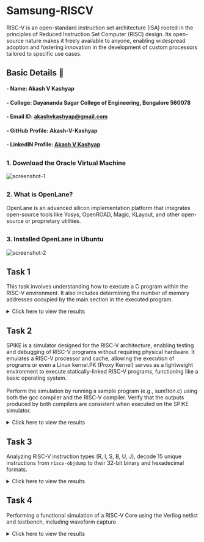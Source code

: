 # Samsung-RISCV
RISC-V is an open-standard instruction set architecture (ISA) rooted in the principles of Reduced Instruction Set Computer (RISC) design. Its open-source nature makes it freely available to anyone, enabling widespread adoption and fostering innovation in the development of custom processors tailored to specific use cases.

## Basic Details 🚀
#### -  Name: Akash V Kashyap
#### - College: Dayananda Sagar College of Engineering, Bengalore 560078
#### - Email ID: akashvkashyap@gmail.com
#### - GitHub Profile: Akash-V-Kashyap 
#### - LinkedIN Profile: [Akash V Kashyap](https://www.linkedin.com/in/akash-v-kashyap-336003261/)

## 
### 1. Download the Oracle Virtual Machine
![screenshot-1](https://github.com/user-attachments/assets/dd7eed6f-afc5-4a4d-9d28-5c94b033e330)

##
### 2. What is OpenLane?
OpenLane is an advanced silicon implementation platform that integrates open-source tools like Yosys, OpenROAD, Magic, KLayout, and other open-source or proprietary utilities.

##
### 3. Installed OpenLane in Ubuntu
![screenshot-2](https://github.com/user-attachments/assets/29ba59cc-6836-481a-8b53-2b7bec2e71c7)
##
## Task 1
This task involves understanding how to execute a C program within the RISC-V environment. It also includes determining the number of memory addresses occupied by the main section in the executed program.
<details> <summary>Click here to view the results</summary>

##
### Step-1: Sample C Program Code:
```c
#include <stdio.h>
int main() {
  	int i, sum = 0, n = 5;
  	for (i=1; i <= n; ++i) {
  	sum += i;
  	}
  	printf("Sum of numbers from 1 to %d is %d\n", n, sum);
  	return 0;
}
```
![screenshot-3](https://github.com/user-attachments/assets/610236e6-1d2c-4464-8e67-16aff8e5422e)

##
### Step-2: Compilation and Result
![screenshot-4](https://github.com/user-attachments/assets/06afcca1-f39b-4521-902d-7f3ca5bbfe7b)

##
### Step-3: Identifying the Main Section
![screenshot-5](https://github.com/user-attachments/assets/42f6541c-4816-437a-9eb6-b9717d51f325)

##
### Step-4: Calculate the Total Addresses
![screenshot-6](https://github.com/user-attachments/assets/f3ca4b90-454f-432c-8f15-80ae0b8ca3d5)
</details>

##
## Task 2
SPIKE is a simulator designed for the RISC-V architecture, enabling testing and debugging of RISC-V programs without requiring physical hardware. It emulates a RISC-V processor and cache, allowing the execution of programs or even a Linux kernel.PK (Proxy Kernel) serves as a lightweight environment to execute statically-linked RISC-V programs, functioning like a basic operating system. <br>
<br>
Perform the simulation by running a sample program (e.g., sum1ton.c) using both the gcc compiler and the RISC-V compiler. Verify that the outputs produced by both compilers are consistent when executed on the SPIKE simulator.
<details> <summary>Click here to view the results</summary>

##
### 1. Objective
To analyze the impact of -O1 and -Ofast optimization levels on a simple C program by compiling it with RISC-V GCC, simulating it using SPIKE, and comparing the generated RISC-V object dumps with performance observations.

##
### 2. Setup
#### 1. Spike Simulator:

- Command: `spike -d pk`
- Function: Simulates the RISC-V environment in debugging mode, providing detailed execution insights.

#### 2. Optimization Levels:

- `-O1`: Balanced optimizations for performance and stability.
- `-Ofast`: Aggressive optimizations focused on speed, potentially at the expense of strict correctness.

##
### 3. Process
#### 1. Program:
A simple C program was written to add two integers and print the result.
#### C Code Used:
```c
#include <stdio.h>
int main() {
  	int i, sum = 0, n = 100;
  	for (i=1; i <= n; ++i) {
  	sum += i;
  	}
  	printf("Sum of numbers from 1 to %d is %d\n", n, sum);
  	return 0;
}
```

#### 2. Compilation:
- Compiler: RISC-V GCC (`riscv64-unknown-elf-gcc`)
- Optimization levels: `-O1` and `-Ofast`.
- Build Automation: A Makefile was used to streamline compilation.

#### 3. Object Dump:
- Tool: `riscv64-unknown-elf-objdump`
- Purpose: Analyze and compare machine code generated by different optimization levels.

#### 4. Simulation:
- Tool: SPIKE
- Purpose: Emulate program execution and evaluate performance across optimization levels.

##
### Insights
#### 1. Optimization Levels:
- `-O1` applies fundamental optimizations, ensuring a balance between execution speed and reliability.
- `-Ofast` leverages advanced optimizations to enhance performance, potentially trading off strict compliance.

#### 2. Simulation Benefits:
- Provides detailed execution analysis without requiring physical RISC-V hardware.
- Facilitates a deeper understanding of how optimization affects performance and code structure.

##
### Step-1: Compilation and Executing the Program
#### C Code Used:
```c
#include <stdio.h>
int main() {
  	int i, sum = 0, n = 100;
  	for (i=1; i <= n; ++i) {
  	sum += i;
  	}
  	printf("Sum of numbers from 1 to %d is %d\n", n, sum);
  	return 0;
}
```
#### Commands:
 ```bash
  cat sum1ton.c
  gcc sum1ton.c
  ./a.out
  ```

![Screenshot-7](https://github.com/user-attachments/assets/b264661a-2d64-42ae-8a06-167aedcdf39c)

##
### Step-2: Compilation with Optimization Level -O1 and Generating an Object Dump
#### Commands:
```bash
riscv64-unknown-elf-gcc -O1 -mabi=lp64 -march=rv64i -o sum1ton.o sum1ton.c
riscv64-unknown-elf-objdump -d sum1ton.o | less
```
![Screenshot-8](https://github.com/user-attachments/assets/898822e6-e8e5-4701-9191-b5a83205a0d4)

##
### Step-3: Executing the Program with SPIKE Debugger for -O1 Optimization Level
#### Commands:
```bash
spike -d pk sum1ton.o
```
![Screenshot-9](https://github.com/user-attachments/assets/ecf9c5ba-8679-484c-826f-8494a1c674dc)

##
### Step-4: Compilation with Optimization Level -Ofast and Generating an Object Dump
#### Commands:
```bash
riscv64-unknown-elf-gcc -Ofast -mabi=lp64 -march=rv64i -o sum1ton.o sum1ton.c
riscv64-unknown-elf-objdump -d sum1ton.o | less
```
![Screenshot-10](https://github.com/user-attachments/assets/89752a95-8c76-4872-a572-356a31e124cd)

##
### Step-5: Executing the Program with SPIKE Debugger for -Ofast Optimization Level
#### Commands:
```bash
spike -d pk sum1ton.o
```
![Screenshot-11](https://github.com/user-attachments/assets/16ea5456-ee99-4a5a-b26a-344462faeb2d)
</details>

##
## Task 3
Analyzing RISC-V instruction types (R, I, S, B, U, J), decode 15 unique instructions from `riscv-objdump` to their 32-bit binary and hexadecimal formats.
<details> <summary>Click here to view the results</summary>

##
### Step 1: Understand the RISC-V Instruction Types
1. Identify and understand the six RISC-V instruction types: R, I, S, B, U, and J.
2. Focus on how these types are formatted in terms of opcode, function fields, and operands.

##
### Step 2: Extract 15 Unique RISC-V Instructions
1. Use riscv-objdump on your application code:
- Run the following command to disassemble your compiled RISC-V application:
```bash
riscv-objdump -d <application_binary>
```
2. Locate 15 unique instructions and note their assembly representation.

##
### Step 3: Decode Instructions to 32-Bit Formats
1. For each of the 15 instructions:
- Determine the 32-bit binary format using the RISC-V specification.
- Include the opcode, funct3, funct7, and other relevant fields based on their instruction types.

### Here's the analysis:

#### 1. Instruction: `LUI a2, 0x1` 
   - **Address:** `100b0`.
   - **Hexadecimal:** `00001637`.
   - **Type:** U-type (LUI).
   - **Opcode:** `0110111`. 
   - **Meaning:** Load the upper 20 bits of the immediate `0x1` into `a2`.

#### 2. Instruction: `AUIPC sp, 0x2`
   - **Address:** `100b4`
   - **Hexadecimal:** `00002117`.  
   - **Type:** U-type (AUIPC). 
   - **Opcode:** `0010111`.  
   - **Meaning:** Add the upper 20 bits of `0x2` to the program counter and store in `sp`.

#### 3. Instruction: `ADDI a0, sp, -16` 
   - **Address:** `100b8`.
   - **Hexadecimal:** `FF011513`.
   - **Type:** I-type (ADDI).
   - **Opcode:** `0010011`.
   - **Meaning:** Add the immediate value `-16` to `sp` and store the result in `a0`.

#### 4. Instruction: `ADDI a2, zero, 132`
   - **Address:** `100bc`. 
   - **Hexadecimal:** `08400613`.  
   - **Type:** I-type (ADDI).  
   - **Opcode:** `0010011`. 
   - **Meaning:** Load the immediate value `132` into `a2`.

#### 5. Instruction: `ADDI a0, a0, 384`
   - **Address:** `100c0`.  
   - **Hexadecimal:** `18055113`.  
   - **Type:** I-type (ADDI).  
   - **Opcode:** `0010011`. 
   - **Meaning:** Add the immediate value `384` to the value in `a0`.

#### 6. Instruction: `SD a0, 8(sp)`
   - **Address:** `100c4`.    
   - **Hexadecimal:** `00113423`.  
   - **Type:** S-type (SD).  
   - **Opcode:** `0100011`.  
   - **Meaning:** Store the value in `a0` at memory location `sp + 8`.

#### 7. Instruction: `JAL ra, <printf>` 
   - **Address:** `100c8`. 
   - **Hexadecimal:** `340000EF`.  
   - **Type:** J-type (JAL).  
   - **Opcode:** `1101111`.  
   - **Meaning:** Jump to the address of the `printf` function and store the return address in `ra`.

#### 8. Instruction: `RET` 
   - **Address:** `100cc`.    
   - **Hexadecimal:** `00008067`.  
   - **Type:** I-type (JALR).  
   - **Opcode:** `1100111`.  
   - **Meaning:** Return to the caller by jumping to the address in `ra`.

#### 9. Instruction: `AUIPC a5, 0xFFFFF`
   - **Address:** `100e0`.  
   - **Hexadecimal:** `FFF00797`.  
   - **Type:** U-type (AUIPC).  
   - **Opcode:** `0010111`.  
   - **Meaning:** Add the upper 20 bits of `0xFFFFF` to the program counter and store in `a5`.

#### 10. Instruction: `ADDI a5, a5, -224`
   - **Address:** `100e4`.  
   - **Hexadecimal:** `F2078793`.  
   - **Type:** I-type (ADDI).  
   - **Opcode:** `0010011`.  
   - **Meaning:** Add the immediate value `-224` to the value in `a5`.

#### 11. **Instruction:** `BEQ a5, zero, <target>` 
   - **Address:** `100e8`.    
   - **Hexadecimal:** `00078063`.  
   - **Type:** B-type (BEQ).  
   - **Opcode:** `1100011`.  
   - **Meaning:** Branch to `<target>` if `a5` equals `0`.

#### 12. Instruction: `AUIPC a0, 0x5`
   - **Address:** `100ec`.    
   - **Hexadecimal:** `00050517`.  
   - **Type:** U-type (AUIPC).  
   - **Opcode:** `0010111`.  
   - **Meaning:** Add the upper 20 bits of `0x5` to the program counter and store in `a0`.

#### 13. **Instruction:** `ADDI a0, a0, 272` 
   - **Address:** `100f0`.   
   - **Hexadecimal:** `11055113`.  
   - **Type:** I-type (ADDI).  
   - **Opcode:** `0010011`.  
   - **Meaning:** Add the immediate value `272` to the value in `a0`.

#### 14. **Instruction:** `ADDI gp, gp, -1780` 
   - **Address:** `10104`.  
   - **Hexadecimal:** `9C181293`.  
   - **Type:** I-type (ADDI).  
   - **Opcode:** `0010011`.  
   - **Meaning:** Add the immediate value `-1780` to the value in `gp`.

#### 15. **Instruction:** `AUIPC gp, 0x13`
   - **Address:** `10100`.   
   - **Hexadecimal:** `00013197`.  
   - **Type:** U-type (AUIPC).  
   - **Opcode:** `0010111`.  
   - **Meaning:** Add the upper 20 bits of `0x13` to the program counter and store in `gp`.

### Here is the information presented in a table format:

| **Addr**  | **Instruction**        | **Hex**     | **Binary**                   | **Type** | **Opcode** |
|-----------|------------------------|-------------|------------------------------|----------|------------|
| `100b0`   | `LUI a2, 0x1`          | `00001637`  | `00000000000000000001011000110111` | U-type   | `0110111`   |
| `100b4`   | `AUIPC sp, 0x2`        | `00002117`  | `00000000000000000010000100010111` | U-type   | `0010111`   |
| `100b8`   | `ADDI a0, sp, -16`     | `FF011513`  | `11111111000000010001010100010011` | I-type   | `0010011`   |
| `100bc`   | `ADDI a2, zero, 132`   | `08400613`  | `00001000010000000000011000010011` | I-type   | `0010011`   |
| `100c0`   | `ADDI a0, a0, 384`     | `18055113`  | `00011000000001010101000100010011` | I-type   | `0010011`   |
| `100c4`   | `SD a0, 8(sp)`         | `00113423`  | `00000000000100010011010000100011` | S-type   | `0100011`   |
| `100c8`   | `JAL ra, <printf>`     | `340000EF`  | `00110100000000000000000011101111` | J-type   | `1101111`   |
| `100cc`   | `RET`                  | `00008067`  | `00000000000000001000000001100111` | I-type   | `1100111`   |
| `100e0`   | `AUIPC a5, 0xFFFFF`    | `FFF00797`  | `11111111111100000000011110010111` | U-type   | `0010111`   |
| `100e4`   | `ADDI a5, a5, -224`    | `F2078793`  | `11110010000001111000011110010011` | I-type   | `0010011`   |
| `100e8`   | `BEQ a5, zero, target` | `00078063`  | `00000000000001111000000001100011` | B-type   | `1100011`   |
| `100ec`   | `AUIPC a0, 0x5`        | `00050517`  | `00000000000001010000010100010111` | U-type   | `0010111`   |
| `100f0`   | `ADDI a0, a0, 272`     | `11055113`  | `00010001000001010101000100010011` | I-type   | `0010011`   |
| `10104`   | `ADDI gp, gp, -1780`   | `9C181293`  | `10011100000110000001001010010011` | I-type   | `0010011`   |
| `10100`   | `AUIPC gp, 0x13`       | `00013197`  | `00000000000000010011000110010111` | U-type   | `0010111`   |

![Screenshot-14](https://github.com/user-attachments/assets/894f1528-6dd9-4adf-a121-f60d9b8c2995)
</details>

##
## Task 4
Performing a functional simulation of a RISC-V Core using the Verilog netlist and testbench, including waveform capture
<details> <summary>Click here to view the results</summary>

##
### Overview of Icarus Verilog and GTKWave

- **`Icarus Verilog`** is a popular open-source Verilog simulation and synthesis tool that supports a wide range of Verilog standards. It is used to simulate and test hardware designs before implementation.
- **`GTKWave`** is a versatile waveform viewer compatible with Unix and Windows systems. It supports viewing signal activity from simulation output files such as VCD (Value Change Dump) and EVCD (Extended Value Change Dump), providing an intuitive interface for debugging and analysis.

##
### Installing Required Tools  

#### 1. Install `GTKWave` waveform viewer
To install GTKWave, execute the following commands in the terminal:
```bash
sudo apt update
sudo apt install gtkwave
```

#### 2. Install `Icarus Verilog` simulation tool  
To install Icarus Verilog, run the following command:  
```bash
sudo apt-get install iverilog  
```

![Screenshot-15](https://github.com/user-attachments/assets/6e318b23-9497-4b50-96df-fe14756fdbb6)

##
### Steps for Performing Functional Simulation of RISC-V CORE 

##
### Step 1: Create a new directory  
- Use the following command to create a directory with your name:  
```bash
mkdir <your_name>
```

##
### Step 2: Create Verilog and Testbench Files  
- Inside the directory, create two files using the `gedit` command:  
```bash
gedit akash_rv32i.v
gedit akash_rv32i_tb.v
```

##
### Step 3: Add Code to Files 
- Copy the required Verilog and testbench code from the reference GitHub repository and paste it into the respective files.

##
### Step 4: Simulate the Code
- To compile and simulate the Verilog code, run:  
```bash
iverilog -o akash_rv32i akash_rv32i.v akash_rv32i_tb.v  
./akash_rv32i
```

##
### Step 5: View the Simulation Waveform in GTKWave
- To visualize the waveform, execute:  
```bash
gtkwave akash_rv32i.vcd
```

![Screenshot-27](https://github.com/user-attachments/assets/03766f17-28d5-4fe7-a246-c592525edc9a)

##
### Output Waveforms

##
### Instruction - 1: `ADD R6, R1, R2`
   1. **Address**: `0x02208300`
   2. **Operation**: `r6 = r1 + r2`
   3. **Result**: `REG[7] = 1 + 2 = 3`

![Screenshot-16](https://github.com/user-attachments/assets/ea5a91c7-020c-4b46-8f66-329b234d223a)

##
### Instruction - 2: `SUB R7, R1, R2`
   1. **Address**: `0x02209380` 
   2. **Operation**: `r7 = r1 - r2`  
   3. **Result**: `REG[7] = 1 - 2 = -1`

![Screenshot-17](https://github.com/user-attachments/assets/c3b124e6-7935-440c-bc51-eedf21f6989f)

##
### Instruction - 3: `AND R8, R1, R3`
   1. **Address**: `0x0230A400`
   2. **Operation**: `r8 = r1 & r3`  
   3. **Result**: `REG[8] = 1 & 3 = 1`

![Screenshot-18](https://github.com/user-attachments/assets/ed8ca11a-3a55-48ec-be04-5a0d0803ede6)

##
### Instruction - 4: `OR R9, R2, R5`
   1. **Address**: `0x02513480`
   2. **Operation**: `r9 = r2 | r5`  
   3. **Result**: `REG[9] = 2 | 5 = 7`

![Screenshot-19](https://github.com/user-attachments/assets/cb1ea788-4882-40e7-9aa9-a9a0ac8ca719)

##
### Instruction - 5: `XOR R10, R1, R4`
   1. **Address**: `0x0240C500`
   2. **Operation**: `r10 = r1 ^ r4`  
   3. **Result**: `REG[10] = 1 ^ 4 = 5`

![Screenshot-20](https://github.com/user-attachments/assets/09b026bb-cfa6-49a9-88a4-b3fd9cd9955a)

##
### Instruction - 6: `SLT R11, R2, R4`
   1. **Address**: `0x02415580`
   2. **Operation**: `r11 = (r2 < r4) ? 1 : 0`  
   3. **Result**: `REG[11] = (2 < 4) = 1`

![Screenshot-21](https://github.com/user-attachments/assets/8d1eb180-5e19-4aaa-9dea-3b70abd07fc3)

##
### Instruction - 7: `ADDI R12, R4, 5`
   1. **Address**: `0x00520600`
   2. **Operation**: `r12 = r4 + 5`  
   3. **Result**: `REG[12] = 4 + 5 = 9`

![Screenshot-22](https://github.com/user-attachments/assets/8e7b340f-6939-45de-b844-fc9a7064ae93)

##
### Instruction - 8: `SW R3, R1, 2`
   1. **Address**: `0x00209181`
   2. **Operation**: Store `r3` at `DM[r1 + 2]`  
   3. **Result**: `DM[3] = REG[3] = 3`

![Screenshot-23](https://github.com/user-attachments/assets/95557081-a790-40be-9442-9bfea0a262c1)

##
### Instruction - 9: `LW R13, R1, 2`
   1. **Address**: `0x00208681` 
   2. **Operation**: Load `DM[r1 + 2]` into `r13`  
   3. **Result**: `REG[13] = DM[3] = 3`

![Screenshot-24](https://github.com/user-attachments/assets/2fde8f1c-b949-4792-84b2-91c67e9b7351)

##
### Instruction - 10: `BEQ R0, R0, 15`
   1. **Address**: `0x00F00002` 
   2. **Operation**: `NPC = 15` (always true, skips next instructions)  
   3. **Result**: `REG[13] = DM[3] = 3`

![Screenshot-24](https://github.com/user-attachments/assets/2fde8f1c-b949-4792-84b2-91c67e9b7351)

##
### Instruction - 11: `ADD R14, R2, R2`
   1. **Address**: `0x00210700`
   2. **Operation**: `r14 = r2 + r2`  
   3. **Result**: `REG[14] = 2 + 2 = 4`

![Screenshot-25](https://github.com/user-attachments/assets/75509783-98fd-42a7-8b9d-69492811774d)

## Full Waveform:
![Screenshot-26](https://github.com/user-attachments/assets/91196594-6177-4726-a438-9d0e51bc77d0)
